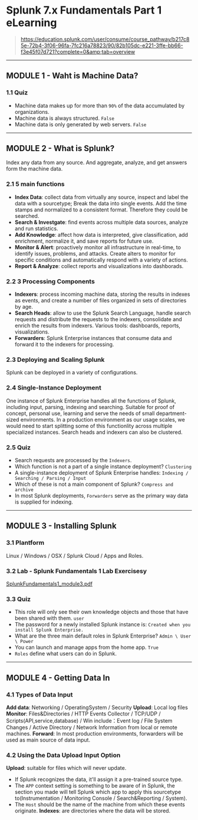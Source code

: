 # Splunk 7.x Fundamentals Part 1 eLearning 
> https://education.splunk.com/user/consume/course_pathway/b217c85e-72b4-3f06-96fa-7fc216a78823/90/82b105dc-e221-3ffe-bb66-f3e45f07d721?complete=0&amp;tab=overview
***
## MODULE 1 - Waht is Machine Data?
### 1.1 Quiz
- Machine data makes up for more than `90%` of the data accumulated by organizations.
- Machine data is always structured. `False`
- Machine data is only generated by web servers. `False`
***
## MODULE 2 - What is Splunk?
Index any data from any source. And aggregate, analyze, and get answers form the machine data.
### 2.1 5 main functions
- **Index Data**: collect data from virtually any source, inspect and label the data with a sourcetype; Break the data into single events. Add the time stamps and normalized to a consistent format. Therefore they could be searched.
- **Search & Investgate**: find events across multiple data sources, analyze and run statistics.
- **Add Knowledge**: affect how data is interpreted, give classification, add enrichment, normalize it, and save reports for future use.
- **Monitor & Alert**: proactively monitor all infrastructure in real-time, to identify issues, problems, and attacks. Create alters to monitor for specific conditions and automatically respond with a variety of actions.
- **Report & Analyze**: collect reports and visualizations into dashborads.
### 2.2 3 Processing Components
- **Indexers**: process incoming machine data, storing the results in indexes as events, and create a number of files organized in sets of directories by age.
- **Search Heads**: allow to use the Splunk Search Language, handle search requests and distribute the requests to the indexers, consolidate and enrich the results from indexers. Various tools: dashboards, reports, visualizations.
- **Forwarders**: Splunk Enterprise instances that consume data and forward it to the indexers for processing.
### 2.3 Deploying and Scaling Splunk
Splunk can be deployed in a variety of configurations.
### 2.4 Single-Instance Deployment
One instance of Splunk Enterprise handles all the functions of Splunk, including input, parsing, indexing and searching. Suitable for proof of concept, personal use, learning and serve the needs of small department-sized environments.
In a production environment as our usage scales, we would need to start splitting some of this functionlity across multiple specialized instances. Search heads and indexers can also be clustered.
### 2.5 Quiz
- Search requests are processed by the `Indexers`.
- Which function is not a part of a single instance deployment? `Clustering`
- A single-instance deployment of Splunk Enterprise handles: `Indexing / Searching / Parsing / Input`
- Which of these is not a main component of Splunk? `Compress and archive`
- In most Splunk deployments, `Forwarders` serve as the primary way data is supplied for indexing.
***
## MODULE 3 - Installing Splunk
### 3.1 Plantform
Linux / Windows / OSX / Splunk Cloud / Apps and Roles.
### 3.2 Lab - Splunk Fundamentals 1 Lab Exercisesy
[SplunkFundamentals1_module3.pdf](https://github.com/Steve1516/Splunk/files/7127327/SplunkFundamentals1_module3.pdf)
### 3.3 Quiz
- This role will only see their own knowledge objects and those that have been shared with them.  `user`
- The password for a newly installed Splunk instance is: `Created when you install Splunk Enterprise.`
- What are the three main default roles in Splunk Enterprise? `Admin \ User \ Power`
- You can launch and manage apps from the home app. `True`
- `Roles` define what users can do in Splunk.
***
## MODULE 4 - Getting Data In
### 4.1 Types of Data Input
**Add data**: Networking / OperatingSystem / Security
**Upload**: Local log files
**Monitor**: Files&Directories / HTTP Events Collector / TCP/UDP / Scripts(API,service,database) / Win include：Event log / File System Changes / Active Directory / Network Information from local or remote machines.
**Forward**: In most production environments, forwarders will be used as main source of data input.
### 4.2 Using the Data Upload Input Option
**Upload**: suitable for files which will never update.
- If Splunk recognizes the data, it'll assign it a pre-trained source type.
- The `APP` context setting is something to be aware of in Splunk, the section you made will tell Splunk which app to apply this sourcetype to(Instrumentation / Monitoring Console / Search&Reporting / System).
- The `Host` should be the name of the machine from which these events originate.
**Indexes**: are directories where the data will be stored.
